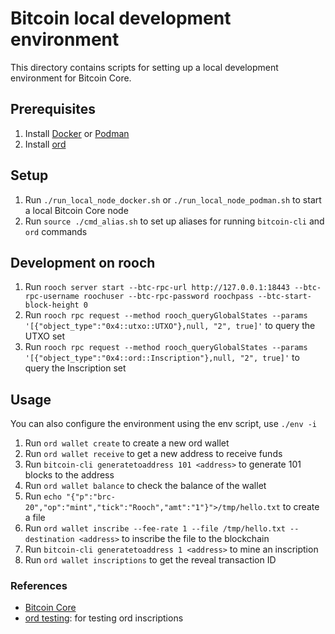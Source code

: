 # Bitcoin local development environment

This directory contains scripts for setting up a local development environment for Bitcoin Core.

## Prerequisites
1. Install [Docker](https://docs.docker.com/install/) or [Podman](https://podman.io/docs/installation)
2. Install [ord](https://docs.ordinals.com/guides/inscriptions.html#installing-ord)

## Setup

1. Run `./run_local_node_docker.sh` or `./run_local_node_podman.sh` to start a local Bitcoin Core node
2. Run `source ./cmd_alias.sh` to set up aliases for running `bitcoin-cli` and `ord` commands

## Development on rooch

1. Run `rooch server start --btc-rpc-url http://127.0.0.1:18443 --btc-rpc-username roochuser --btc-rpc-password roochpass --btc-start-block-height 0`
2. Run `rooch rpc request --method rooch_queryGlobalStates --params '[{"object_type":"0x4::utxo::UTXO"},null, "2", true]'` to query the UTXO set
3. Run `rooch rpc request --method rooch_queryGlobalStates --params '[{"object_type":"0x4::ord::Inscription"},null, "2", true]'` to query the Inscription set

## Usage

You can also configure the environment using the env script, use `./env -i`

1. Run `ord wallet create` to create a new ord wallet
2. Run `ord wallet receive` to get a new address to receive funds
3. Run `bitcoin-cli generatetoaddress 101 <address>` to generate 101 blocks to the address
4. Run `ord wallet balance` to check the balance of the wallet
5. Run `echo "{"p":"brc-20","op":"mint","tick":"Rooch","amt":"1"}">/tmp/hello.txt` to create a file
6. Run `ord wallet inscribe --fee-rate 1 --file /tmp/hello.txt --destination <address>` to inscribe the file to the blockchain
7. Run `bitcoin-cli generatetoaddress 1 <address>` to mine an inscription
8. Run `ord wallet inscriptions` to get the reveal transaction ID




### References
* [Bitcoin Core](https://bitcoincore.org/en/doc/25.0.0/)
* [ord testing](https://docs.ordinals.com/guides/testing.html): for testing ord inscriptions